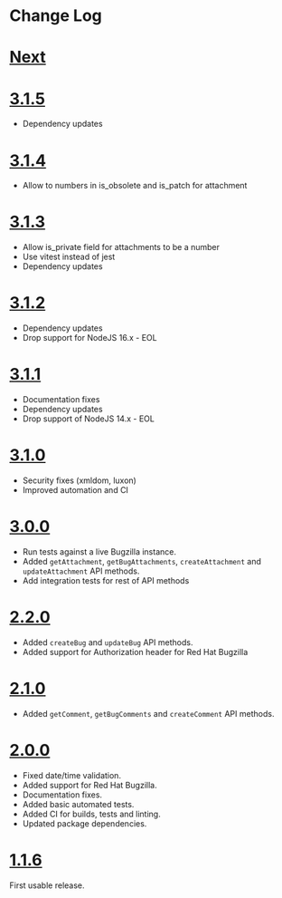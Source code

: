 # Change Log

# [Next](https://github.com/redhat-plumbers-in-action/bugzilla/compare/v3.1.5...main)

# [3.1.5](https://github.com/redhat-plumbers-in-action/bugzilla/compare/v3.1.4...v3.1.5)

- Dependency updates

# [3.1.4](https://github.com/redhat-plumbers-in-action/bugzilla/compare/v3.1.3...v3.1.4)

- Allow to numbers in is_obsolete and is_patch for attachment

# [3.1.3](https://github.com/redhat-plumbers-in-action/bugzilla/compare/v3.1.2...v3.1.3)

- Allow is_private field for attachments to be a number
- Use vitest instead of jest
- Dependency updates

# [3.1.2](https://github.com/redhat-plumbers-in-action/bugzilla/compare/v3.1.1...v3.1.2)

- Dependency updates
- Drop support for NodeJS 16.x - EOL

# [3.1.1](https://github.com/redhat-plumbers-in-action/bugzilla/compare/v3.1.0...v3.1.1)

- Documentation fixes
- Dependency updates
- Drop support of NodeJS 14.x - EOL

# [3.1.0](https://github.com/redhat-plumbers-in-action/bugzilla/compare/v3.0.0...v3.1.0)

- Security fixes (xmldom, luxon)
- Improved automation and CI

# [3.0.0](https://github.com/redhat-plumbers-in-action/bugzilla/compare/v2.2.0...v3.0.0)

- Run tests against a live Bugzilla instance.
- Added `getAttachment`, `getBugAttachments`, `createAttachment` and `updateAttachment` API methods.
- Add integration tests for rest of API methods

# [2.2.0](https://github.com/redhat-plumbers-in-action/bugzilla/compare/v2.1.0...v2.2.0)

- Added `createBug` and `updateBug` API methods.
- Added support for Authorization header for Red Hat Bugzilla

# [2.1.0](https://github.com/redhat-plumbers-in-action/bugzilla/compare/v2.0.0...v2.1.0)

- Added `getComment`, `getBugComments` and `createComment` API methods.

# [2.0.0](https://github.com/redhat-plumbers-in-action/bugzilla/compare/v1.1.6...v2.0.0)

- Fixed date/time validation.
- Added support for Red Hat Bugzilla.
- Documentation fixes.
- Added basic automated tests.
- Added CI for builds, tests and linting.
- Updated package dependencies.

# [1.1.6](https://github.com/redhat-plumbers-in-action/bugzilla/tree/v1.1.6)

First usable release.

